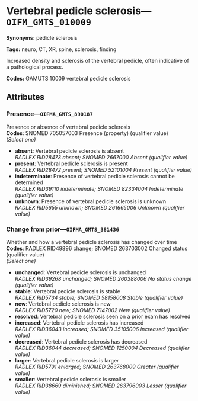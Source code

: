# Vertebral pedicle sclerosis—`OIFM_GMTS_010009`

**Synonyms:** pedicle sclerosis

**Tags:** neuro, CT, XR, spine, sclerosis, finding

Increased density and sclerosis of the vertebral pedicle, often indicative of a pathological process.

**Codes:** GAMUTS 10009 vertebral pedicle sclerosis

## Attributes

### Presence—`OIFMA_GMTS_890187`

Presence or absence of vertebral pedicle sclerosis  
**Codes**: SNOMED 705057003 Presence (property) (qualifier value)  
*(Select one)*

- **absent**: Vertebral pedicle sclerosis is absent  
_RADLEX RID28473 absent; SNOMED 2667000 Absent (qualifier value)_
- **present**: Vertebral pedicle sclerosis is present  
_RADLEX RID28472 present; SNOMED 52101004 Present (qualifier value)_
- **indeterminate**: Presence of vertebral pedicle sclerosis cannot be determined  
_RADLEX RID39110 indeterminate; SNOMED 82334004 Indeterminate (qualifier value)_
- **unknown**: Presence of vertebral pedicle sclerosis is unknown  
_RADLEX RID5655 unknown; SNOMED 261665006 Unknown (qualifier value)_

### Change from prior—`OIFMA_GMTS_381436`

Whether and how a vertebral pedicle sclerosis has changed over time  
**Codes**: RADLEX RID49896 change; SNOMED 263703002 Changed status (qualifier value)  
*(Select one)*

- **unchanged**: Vertebral pedicle sclerosis is unchanged  
_RADLEX RID39268 unchanged; SNOMED 260388006 No status change (qualifier value)_
- **stable**: Vertebral pedicle sclerosis is stable  
_RADLEX RID5734 stable; SNOMED 58158008 Stable (qualifier value)_
- **new**: Vertebral pedicle sclerosis is new  
_RADLEX RID5720 new; SNOMED 7147002 New (qualifier value)_
- **resolved**: Vertebral pedicle sclerosis seen on a prior exam has resolved  
- **increased**: Vertebral pedicle sclerosis has increased  
_RADLEX RID36043 increased; SNOMED 35105006 Increased (qualifier value)_
- **decreased**: Vertebral pedicle sclerosis has decreased  
_RADLEX RID36044 decreased; SNOMED 1250004 Decreased (qualifier value)_
- **larger**: Vertebral pedicle sclerosis is larger  
_RADLEX RID5791 enlarged; SNOMED 263768009 Greater (qualifier value)_
- **smaller**: Vertebral pedicle sclerosis is smaller  
_RADLEX RID38669 diminished; SNOMED 263796003 Lesser (qualifier value)_